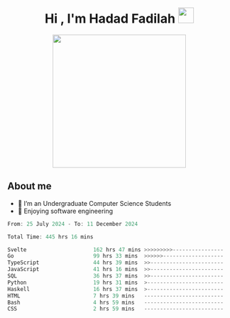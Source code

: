 <h1 align="center">Hi , I'm Hadad Fadilah <img src="https://media.giphy.com/media/hvRJCLFzcasrR4ia7z/giphy.gif" width="35"></h1>

<p align="center">
<img src="https://media.tenor.com/78dNivDemDAAAAAi/speech-bubble-venti.gif" width="300"/>    
</p>


##  About me
- 🔭 I’m an Undergraduate Computer Science Students
- 🌱 Enjoying software engineering

<!--START_SECTION:waka-->

```go
From: 25 July 2024 - To: 11 December 2024

Total Time: 445 hrs 16 mins

Svelte                     162 hrs 47 mins >>>>>>>>>----------------   36.39 %
Go                         99 hrs 33 mins  >>>>>>-------------------   22.26 %
TypeScript                 44 hrs 39 mins  >>-----------------------   09.98 %
JavaScript                 41 hrs 16 mins  >>-----------------------   09.22 %
SQL                        36 hrs 37 mins  >>-----------------------   08.19 %
Python                     19 hrs 31 mins  >------------------------   04.36 %
Haskell                    16 hrs 37 mins  >------------------------   03.72 %
HTML                       7 hrs 39 mins   -------------------------   01.71 %
Bash                       4 hrs 59 mins   -------------------------   01.11 %
CSS                        2 hrs 59 mins   -------------------------   00.67 %
```

<!--END_SECTION:waka-->




<!--
**Fadil-Tao/Fadil-Tao** is a ✨ _special_ ✨ repository because its `README.md` (this file) appears on your GitHub profile.


